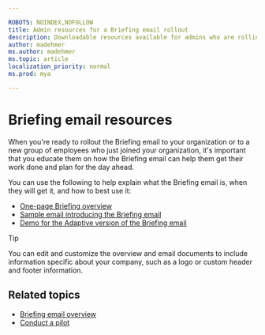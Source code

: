 ```yaml
---

ROBOTS: NOINDEX,NOFOLLOW
title: Admin resources for a Briefing email rollout
description: Downloadable resources available for admins who are rolling out the Briefing email to new users
author: madehmer
ms.author: madehmer
ms.topic: article
localization_priority: normal 
ms.prod: mya

---
```

# Briefing email resources

When you're ready to rollout the Briefing email to your organization or to a new group of employees who just joined your organization, it's important that you educate them on how the Briefing email can help them get their work done and plan for the day ahead. 

You can use the following to help explain what the Briefing email is, when they will get it, and how to best use it:

* [One-page Briefing overview](./includes/briefing-overview.docx) 
* [Sample email introducing the Briefing email](./includes/email-to-introduce-briefing.docx) 
* [Demo for the Adaptive version of the Briefing email](./includes/briefing-demo.gif)
 
 > [!Tip]
 > You can edit and customize the overview and email documents to include information specific about your company, such as a logo or custom header and footer information.  

## Related topics

* [Briefing email overview](be-overview.md)
* [Conduct a pilot](be-pilot.md)
